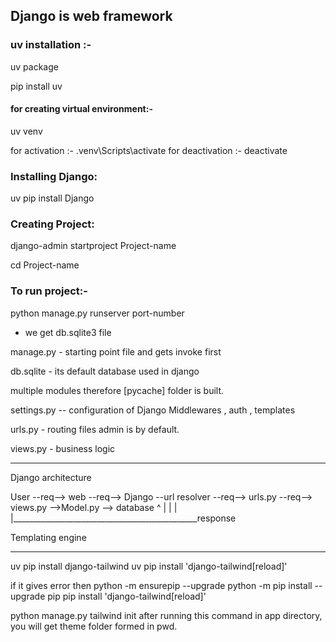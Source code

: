 Django is web framework
------------------------
### uv installation :-
uv package

pip install uv

#### for creating virtual environment:-
uv venv

for activation   :- .venv\Scripts\activate
for deactivation :- deactivate

### Installing Django:
uv pip install Django

### Creating Project:
django-admin startproject Project-name

cd Project-name

### To run project:-
python manage.py runserver port-number

- we get db.sqlite3 file

manage.py - starting point file and gets invoke first

db.sqlite - its default database used in django

multiple modules therefore [pycache] folder is built.

settings.py -- configuration of Django
Middlewares , auth , templates

urls.py - routing files
admin is by default.

views.py - business logic

------------------------------------------------------------
Django architecture

User --req--> web --req--> Django --url resolver --req--> urls.py --req--> views.py -->Model.py --> database      ^                                                 |
                              |                                                 |
                              |______________________________________________response


Templating engine

----------------------------
uv pip install django-tailwind
uv pip install 'django-tailwind[reload]'

if it gives error then 
python -m ensurepip --upgrade
python -m pip install --upgrade pip
pip install 'django-tailwind[reload]'

python manage.py tailwind init 
after running this command in app directory, you will get theme folder formed in pwd.


